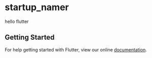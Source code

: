 # startup_namer

hello flutter

## Getting Started

For help getting started with Flutter, view our online
[documentation](https://flutter.io/).
